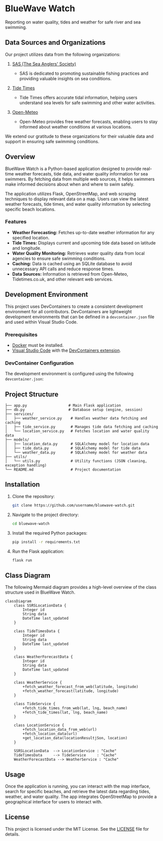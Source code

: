 # BlueWave Watch

Reporting on water quality, tides and weather for safe river and sea swimming.

## Data Sources and Organizations

Our project utilizes data from the following organizations:

1. [SAS (The Sea Anglers' Society)](http://www.sas.org.uk)
   - SAS is dedicated to promoting sustainable fishing practices and providing valuable insights on sea conditions.

2. [Tide Times](https://www.tidetimes.co.uk)
   - Tide Times offers accurate tidal information, helping users understand sea levels for safe swimming and other water activities.

3. [Open-Meteo](https://api.open-meteo.com)
   - Open-Meteo provides free weather forecasts, enabling users to stay informed about weather conditions at various locations.

We extend our gratitude to these organizations for their valuable data and support in ensuring safe swimming conditions.


## Overview

BlueWave Watch is a Python-based application designed to provide real-time weather forecasts, tide data, and water quality information for sea swimmers. By fetching data from multiple web sources, it helps swimmers make informed decisions about when and where to swim safely.

The application utilizes Flask, OpenStreetMap, and web scraping techniques to display relevant data on a map. Users can view the latest weather forecasts, tide times, and water quality information by selecting specific beach locations.

### Features

- **Weather Forecasting:** Fetches up-to-date weather information for any specified location.
- **Tide Times:** Displays current and upcoming tide data based on latitude and longitude.
- **Water Quality Monitoring:** Retrieves water quality data from local agencies to ensure safe swimming conditions.
- **Caching:** Data is cached using an SQLite database to avoid unnecessary API calls and reduce response times.
- **Data Sources:** Information is retrieved from Open-Meteo, Tidetimes.co.uk, and other relevant web services.

## Development Environment

This project uses DevContainers to create a consistent development environment for all contributors. DevContainers are lightweight development environments that can be defined in a `devcontainer.json` file and used within Visual Studio Code.

### Prerequisites

- [Docker](https://www.docker.com/get-started) must be installed.
- [Visual Studio Code](https://code.visualstudio.com/) with the [DevContainers extension](https://marketplace.visualstudio.com/items?itemName=ms-vscode-remote.remote-containers).

### DevContainer Configuration

The development environment is configured using the following `devcontainer.json`:


## Project Structure

```
├── app.py                   # Main Flask application
├── db.py                    # Database setup (engine, session)
├── services/
│   ├── weather_service.py    # Handles weather data fetching and caching
│   ├── tide_service.py       # Manages tide data fetching and caching
│   └── location_service.py   # Fetches location and water quality data
├── models/
│   ├── location_data.py      # SQLAlchemy model for location data
│   ├── tide_data.py          # SQLAlchemy model for tide data
│   └── weather_data.py       # SQLAlchemy model for weather data
├── utils/
│   └── utils.py              # Utility functions (JSON cleaning, exception handling)
└── README.md                 # Project documentation
```

## Installation

1. Clone the repository:
   ```bash
   git clone https://github.com/username/bluewave-watch.git
   ```

2. Navigate to the project directory:
   ```bash
   cd bluewave-watch
   ```

3. Install the required Python packages:
   ```bash
   pip install -r requirements.txt
   ```

4. Run the Flask application:
   ```bash
   flask run
   ```

## Class Diagram

The following Mermaid diagram provides a high-level overview of the class structure used in BlueWave Watch.

```mermaid
classDiagram
    class SSRSLocationData {
        Integer id
        String data
        DateTime last_updated
    }

    class TideTimesData {
        Integer id
        String data
        DateTime last_updated
    }

    class WeatherForecastData {
        Integer id
        String data
        DateTime last_updated
    }

    class WeatherService {
        +fetch_weather_forecast_from_web(latitude, longitude)
        +fetch_weather_forecast(latitude, longitude)
    }

    class TideService {
        +fetch_tide_times_from_web(lat, lng, beach_name)
        +fetch_tide_times(lat, lng, beach_name)
    }

    class LocationService {
        +fetch_location_data_from_web(url)
        +fetch_location_data(url)
        +get_location_data(locationResultjSon, location)
    }

    SSRSLocationData  --> LocationService : "Cache"
    TideTimesData     --> TideService     : "Cache"
    WeatherForecastData --> WeatherService : "Cache"
```

## Usage

Once the application is running, you can interact with the map interface, search for specific beaches, and retrieve the latest data regarding tides, weather, and water quality. The app integrates OpenStreetMap to provide a geographical interface for users to interact with.

## License

This project is licensed under the MIT License. See the [LICENSE](LICENSE) file for details.
